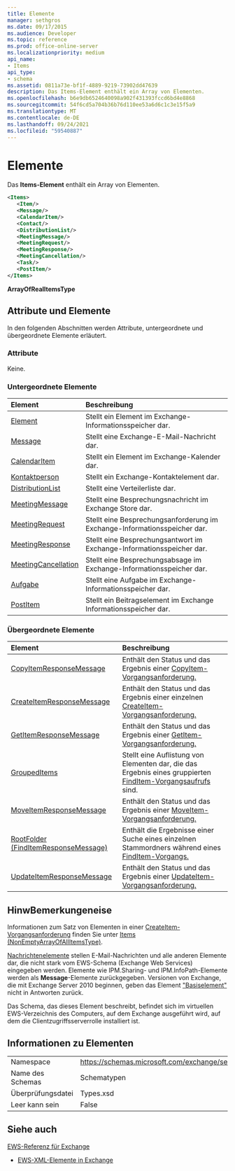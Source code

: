 ```yaml
---
title: Elemente
manager: sethgros
ms.date: 09/17/2015
ms.audience: Developer
ms.topic: reference
ms.prod: office-online-server
ms.localizationpriority: medium
api_name:
- Items
api_type:
- schema
ms.assetid: 0811a73e-bf1f-4889-9219-73902dd47639
description: Das Items-Element enthält ein Array von Elementen.
ms.openlocfilehash: b6e9db6524640098a902f431393fccd6bd4e8868
ms.sourcegitcommit: 54f6cd5a704b36b76d110ee53a6d6c1c3e15f5a9
ms.translationtype: MT
ms.contentlocale: de-DE
ms.lasthandoff: 09/24/2021
ms.locfileid: "59540887"
---
```

# <a name="items"></a>Elemente

Das **Items-Element** enthält ein Array von Elementen. 
  
```xml
<Items>
   <Item/>
   <Message/>
   <CalendarItem/>
   <Contact/>
   <DistributionList/>
   <MeetingMessage/>
   <MeetingRequest/>
   <MeetingResponse/>
   <MeetingCancellation/>
   <Task/>
   <PostItem/>
</Items>
```

 **ArrayOfRealItemsType**
## <a name="attributes-and-elements"></a>Attribute und Elemente

In den folgenden Abschnitten werden Attribute, untergeordnete und übergeordnete Elemente erläutert.
  
### <a name="attributes"></a>Attribute

Keine.
  
### <a name="child-elements"></a>Untergeordnete Elemente

|**Element**|**Beschreibung**|
|:-----|:-----|
|[Element](item.md) <br/> |Stellt ein Element im Exchange-Informationsspeicher dar.  <br/> |
|[Message](message-ex15websvcsotherref.md) <br/> |Stellt eine Exchange-E-Mail-Nachricht dar.  <br/> |
|[CalendarItem](calendaritem.md) <br/> |Stellt ein Element im Exchange-Kalender dar.  <br/> |
|[Kontaktperson](contact.md) <br/> |Stellt ein Exchange-Kontaktelement dar.  <br/> |
|[DistributionList](distributionlist.md) <br/> |Stellt eine Verteilerliste dar.  <br/> |
|[MeetingMessage](meetingmessage.md) <br/> |Stellt eine Besprechungsnachricht im Exchange Store dar.  <br/> |
|[MeetingRequest](meetingrequest.md) <br/> |Stellt eine Besprechungsanforderung im Exchange-Informationsspeicher dar.  <br/> |
|[MeetingResponse](meetingresponse.md) <br/> |Stellt eine Besprechungsantwort im Exchange-Informationsspeicher dar.  <br/> |
|[MeetingCancellation](meetingcancellation.md) <br/> |Stellt eine Besprechungsabsage im Exchange-Informationsspeicher dar.  <br/> |
|[Aufgabe](task.md) <br/> |Stellt eine Aufgabe im Exchange-Informationsspeicher dar.  <br/> |
|[PostItem](postitem.md) <br/> |Stellt ein Beitragselement im Exchange Informationsspeicher dar.  <br/> |
   
### <a name="parent-elements"></a>Übergeordnete Elemente

|**Element**|**Beschreibung**|
|:-----|:-----|
|[CopyItemResponseMessage](copyitemresponsemessage.md) <br/> |Enthält den Status und das Ergebnis einer [CopyItem-Vorgangsanforderung.](copyitem-operation.md)  <br/> |
|[CreateItemResponseMessage](createitemresponsemessage.md) <br/> |Enthält den Status und das Ergebnis einer einzelnen [CreateItem-Vorgangsanforderung.](createitem-operation.md)  <br/> |
|[GetItemResponseMessage](getitemresponsemessage.md) <br/> |Enthält den Status und das Ergebnis einer [GetItem-Vorgangsanforderung.](getitem-operation.md)  <br/> |
|[GroupedItems](groupeditems.md) <br/> |Stellt eine Auflistung von Elementen dar, die das Ergebnis eines gruppierten [FindItem-Vorgangsaufrufs](finditem-operation.md) sind.  <br/> |
|[MoveItemResponseMessage](moveitemresponsemessage.md) <br/> |Enthält den Status und das Ergebnis einer [MoveItem-Vorgangsanforderung.](moveitem-operation.md)  <br/> |
|[RootFolder (FindItemResponseMessage)](rootfolder-finditemresponsemessage.md) <br/> |Enthält die Ergebnisse einer Suche eines einzelnen Stammordners während eines [FindItem-Vorgangs.](finditem-operation.md)  <br/> |
|[UpdateItemResponseMessage](updateitemresponsemessage.md) <br/> |Enthält den Status und das Ergebnis einer [UpdateItem-Vorgangsanforderung.](updateitem-operation.md)  <br/> |
   
## <a name="remarks"></a>HinwBemerkungeneise

Informationen zum Satz von Elementen in einer [CreateItem-Vorgangsanforderung](createitem-operation.md) finden Sie unter [Items (NonEmptyArrayOfAllItemsType)](items-nonemptyarrayofallitemstype.md).
  
[Nachrichtenelemente](message-ex15websvcsotherref.md) stellen E-Mail-Nachrichten und alle anderen Elemente dar, die nicht stark vom EWS-Schema (Exchange Web Services) eingegeben werden. Elemente wie IPM.Sharing- und IPM.InfoPath-Elemente werden als **Message**-Elemente zurückgegeben. Versionen von Exchange, die mit Exchange Server 2010 beginnen, geben das Element ["Basiselement"](item.md) nicht in Antworten zurück. 
  
Das Schema, das dieses Element beschreibt, befindet sich im virtuellen EWS-Verzeichnis des Computers, auf dem Exchange ausgeführt wird, auf dem die Clientzugriffsserverrolle installiert ist.
  
## <a name="element-information"></a>Informationen zu Elementen

|||
|:-----|:-----|
|Namespace  <br/> |https://schemas.microsoft.com/exchange/services/2006/types  <br/> |
|Name des Schemas  <br/> |Schematypen  <br/> |
|Überprüfungsdatei  <br/> |Types.xsd  <br/> |
|Leer kann sein  <br/> |False  <br/> |
   
## <a name="see-also"></a>Siehe auch



[EWS-Referenz für Exchange](ews-reference-for-exchange.md)
  
- [EWS-XML-Elemente in Exchange](ews-xml-elements-in-exchange.md)

